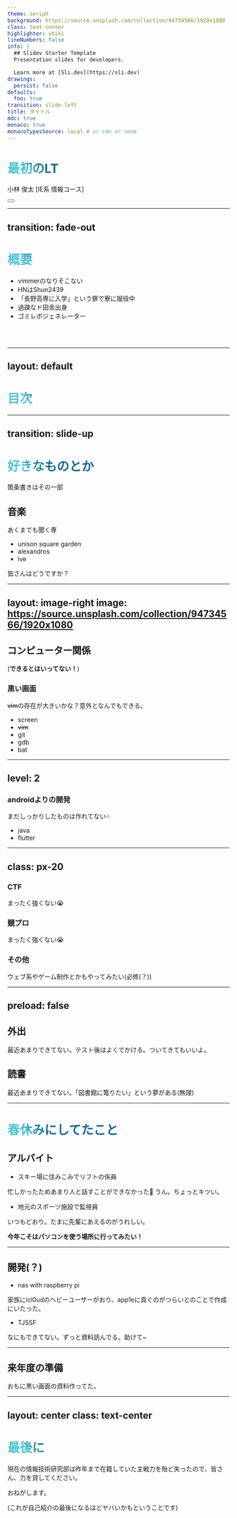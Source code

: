 ```yaml
---
theme: seriph
background: https://source.unsplash.com/collection/94734566/1920x1080
class: text-center
highlighter: shiki
lineNumbers: false
info: |
  ## Slidev Starter Template
  Presentation slides for developers.

  Learn more at [Sli.dev](https://sli.dev)
drawings:
  persist: false
defaults:
  foo: true
transition: slide-left
title: タイトル
mdc: true
monaco: true
monacoTypesSource: local # or cdn or none
---
```


# 最初のLT

小林 俊太 [IE系 情報コース]

<div class="abs-br m-6 flex gap-2">
  <button @click="$slidev.nav.openInEditor()" title="Open in Editor" class="text-xl slidev-icon-btn opacity-50 !border-none !hover:text-white">
    <carbon:edit />
  </button>
  <a href="https://github.com/slidevjs/slidev" target="_blank" alt="GitHub" title="Open in GitHub"
    class="text-xl slidev-icon-btn opacity-50 !border-none !hover:text-white">
    <carbon-logo-github />
  </a>
</div>

<!--
The last comment block of each slide will be treated as slide notes. It will be visible and editable in Presenter Mode along with the slide. [Read more in the docs](https://sli.dev/guide/syntax.html#notes)
-->

---
transition: fade-out
---

# 概要

- vimmerのなりそこない
- HNはShun2439
- 「長野高専に入学」という罪で寮に服役中
- 過疎なド田舎出身
- ゴミレポジェネレーター

<br>
<br>

<!--
You can have `style` tag in markdown to override the style for the current page.
Learn more: https://sli.dev/guide/syntax#embedded-styles
-->

<style>
h1 {
  background-color: #2B90B6;
  background-image: linear-gradient(45deg, #4EC5D4 10%, #146b8c 20%);
  background-size: 100%;
  -webkit-background-clip: text;
  -moz-background-clip: text;
  -webkit-text-fill-color: transparent;
  -moz-text-fill-color: transparent;
}
</style>

<!--
Here is another comment.
-->

---
layout: default
---

# 目次

<Toc maxDepth="1"></Toc>

---
transition: slide-up
---

# 好きなものとか
箇条書きはその一部
## 音楽
あくまでも聞く専

- unison square garden
- alexandros
- ive

皆さんはどうですか？

---
layout: image-right
image: https://source.unsplash.com/collection/94734566/1920x1080
---

## コンピューター関係
(**できるとはいってない！**)

### 黒い画面
~~vim~~の存在が大きいかな？意外となんでもできる。
- screen
- ~~vim~~
- git
- gdb
- bat

---
level: 2
---

### androidよりの開発
まだしっかりしたものは作れてない💦

- java
- flutter

---
class: px-20
---

### CTF
まったく強くない😭

### 竸プロ
まったく強くない😭

### その他
ウェブ系やゲーム制作とかもやってみたい(必修(？))

---
preload: false
---

## 外出
最近あまりできてない。テスト後はよくでかける。ついてきてもいいよ。
## 読書
最近あまりできてない。「図書館に篭りたい」という夢がある(無理)

---

# 春休みにしてたこと
## アルバイト
- スキー場に住みこみでリフトの係員

忙しかったためあまり人と話すことができなかった🥲
うん。ちょっとキツい。
- 地元のスポーツ施設で監視員

いつもどおり。たまに先輩にあえるのがうれしい。

**今年こそはパソコンを使う場所に行ってみたい！**

---

## 開発(？)
- nas with raspberry pi

家族にicl0udのヘビーユーザーがおり、app1eに貢ぐのがつらいとのことで作成にいたった。
- TJSSF

なにもできてない。ずっと資料読んでる。助けて~

---

## 来年度の準備
おもに黒い画面の資料作ってた。

---
layout: center
class: text-center
---

# 最後に
現在の情報技術研究部は昨年まで在籍していた主戦力を殆ど失ったので、皆さん、力を貸してください。

おねがします。

(これが自己紹介の最後になるほどヤバいかもということです)

